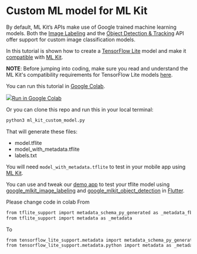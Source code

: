 # Custom ML model for ML Kit

By default, ML Kit’s APIs make use of Google trained machine learning models. Both the [Image Labeling](https://developers.google.com/ml-kit/vision/image-labeling) and the [Object Detection & Tracking](https://developers.google.com/ml-kit/vision/object-detection) API offer support for custom image classification models. 

In this tutorial is shown how to create a [TensorFlow Lite](https://www.tensorflow.org/lite/) model and make it [compatible](https://developers.google.com/ml-kit/custom-models#model-compatibility) with [ML Kit](https://developers.google.com/ml-kit).

**NOTE**: Before jumping into coding, make sure you read and understand the ML Kit's compatibility requirements for TensorFlow Lite models [here](https://developers.google.com/ml-kit/custom-models). 

You can run this tutorial in [Google Colab](https://colab.research.google.com/github/flutter-ml/mlkit-custom-model/blob/main/ml_kit_custom_model.ipynb).

<td>
    <a target="_blank" href="https://colab.research.google.com/github/flutter-ml/mlkit-custom-model/blob/main/ml_kit_custom_model.ipynb"><img src="https://www.tensorflow.org/images/colab_logo_32px.png" />Run in Google Colab</a>
</td>

Or you can clone this repo and run this in your local terminal: 

```bash
python3 ml_kit_custom_model.py
```

That will generate these files:

* model.tflite
* model_with_metadata.tflite
* labels.txt

You will need `model_with_metadata.tflite` to test in your mobile app using [ML Kit](https://developers.google.com/ml-kit).

You can use and tweak our [demo app](https://github.com/flutter-ml/mlkit-custom-model/blob/main/flutter_demo_app) to test your tflite model using [google_mlkit_image_labeling](https://pub.dev/packages/google_mlkit_image_labeling) and [google_mlkit_object_detection](https://pub.dev/packages/google_mlkit_object_detection) in [Flutter](https://flutter.dev/). 



Please change code in colab
From
```bash
from tflite_support import metadata_schema_py_generated as _metadata_fb
from tflite_support import metadata as _metadata
```

To
```bash
from tensorflow_lite_support.metadata import metadata_schema_py_generated as _metadata_fb
from tensorflow_lite_support.metadata.python import metadata as _metadata
```
